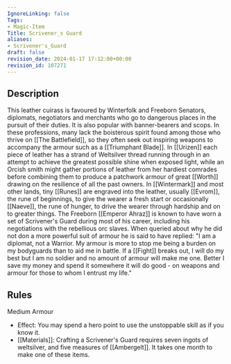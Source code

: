 ```yaml
---
IgnoreLinking: false
Tags:
- Magic-Item
Title: Scrivener_s Guard
aliases:
- Scrivener's_Guard
draft: false
revision_date: 2024-01-17 17:12:00+00:00
revision_id: 107271
---
```


## Description
This leather cuirass is favoured by Winterfolk and Freeborn Senators, diplomats, negotiators and merchants who go to dangerous places in the pursuit of their duties. It is also popular with banner-bearers and scops. In these professions, many lack the boisterous spirit found among those who thrive on [[The Battlefield]], so they often seek out inspiring weapons to accompany the armour such as a [[Triumphant Blade]].
In [[Urizen]] each piece of leather has a strand of Weltsilver thread running through in an attempt to achieve the greatest possible shine when exposed light, while an Orcish smith might gather portions of leather from her hardiest comrades before combining them to produce a patchwork armour of great [[Worth]] drawing on the resilience of all the past owners. In [[Wintermark]] and most other lands, tiny [[Runes]] are engraved into the leather, usually [[Evrom]], the rune of beginnings, to give the wearer a fresh start or occasionally [[Naeve]], the rune of hunger, to drive the wearer through hardship and on to greater things. 
The Freeborn [[Emperor Ahraz]] is known to have worn a set of Scrivener's Guard during most of his career, including his negotiations with the rebellious orc slaves. When queried about why he did not don a more powerful suit of armour he is said to have replied:
 "I am a diplomat, not a Warrior. My armour is more to stop me being a burden on my bodyguards than to aid me in battle. If a [[Fight]] breaks out, I will do my best but I am no soldier and no amount of armour will make me one. Better I save my money and spend it somewhere it will do good -  on weapons and armour for those to whom I entrust my life."
## Rules
Medium Armour
* Effect: You may spend a hero point to use the unstoppable skill as if you know it.
* [[Materials]]: Crafting a Scrivener's Guard requires seven ingots of weltsilver, and five measures of [[Ambergelt]]. It takes one month to make one of these items.